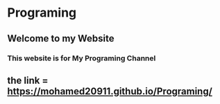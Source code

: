 ﻿# Programing

## Welcome to my Website

### This website is for My Programing Channel

## the link = https://mohamed20911.github.io/Programing/
